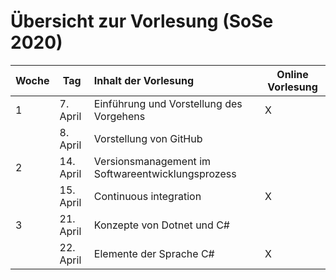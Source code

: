 # Übersicht zur Vorlesung (SoSe 2020)

| Woche | Tag       | Inhalt der Vorlesung                              | Online Vorlesung |
|:----- | --------- |:------------------------------------------------- | ---------------- |
| 1     | 7. April  | Einführung und Vorstellung des Vorgehens          | X                |
|       | 8. April  | Vorstellung von GitHub                            |                  |
| 2     | 14. April | Versionsmanagement im Softwareentwicklungsprozess |                  |
|       | 15. April | Continuous integration                            | X                |
| 3     | 21. April | Konzepte von Dotnet und C#                        |                  |
|      | 22. April | Elemente der Sprache C#                 |        X          |
